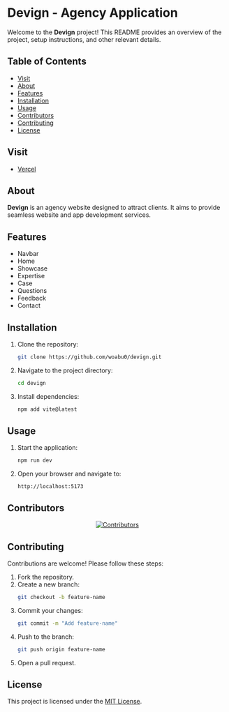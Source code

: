 # Devign - Agency Application

Welcome to the **Devign** project! This README provides an overview of the project, setup instructions, and other relevant details.

## Table of Contents

- [Visit](#visit)
- [About](#about)
- [Features](#features)
- [Installation](#installation)
- [Usage](#usage)
- [Contributors](#contributors)
- [Contributing](#contributing)
- [License](#license)

## Visit

- [Vercel](https://hyro0.vercel.app/)

## About

**Devign** is an agency website designed to attract clients. It aims to provide seamless website and app development services.

## Features
- Navbar
- Home
- Showcase
- Expertise
- Case
- Questions
- Feedback
- Contact

## Installation
1. Clone the repository:
    ```bash
    git clone https://github.com/woabu0/devign.git
    ```
2. Navigate to the project directory:
    ```bash
    cd devign
    ```
3. Install dependencies:
    ```bash
    npm add vite@latest
    ```

## Usage
1. Start the application:
    ```bash
    npm run dev
    ```
2. Open your browser and navigate to:
    ```
    http://localhost:5173
    ```

## Contributors

<p align="center">
  <a href="https://github.com/imabu0/Hyro/graphs/contributors">
    <img src="https://contrib.rocks/image?repo=imabu0/Hyro" alt="Contributors" />
  </a>
</p>

## Contributing
Contributions are welcome! Please follow these steps:
1. Fork the repository.
2. Create a new branch:
    ```bash
    git checkout -b feature-name
    ```
3. Commit your changes:
    ```bash
    git commit -m "Add feature-name"
    ```
4. Push to the branch:
    ```bash
    git push origin feature-name
    ```
5. Open a pull request.

## License
This project is licensed under the [MIT License](LICENSE).
